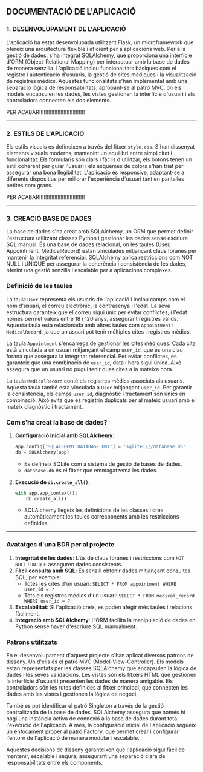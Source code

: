 

## **DOCUMENTACIÓ DE L'APLICACIÓ**

### **1. DESENVOLUPAMENT DE L'APLICACIÓ**

L'aplicació ha estat desenvolupada utilitzant Flask, un microframework que ofereix una arquitectura flexible i eficient per a aplicacions web. Per a la gestió de dades, s'ha integrat SQLAlchemy, que proporciona una interfície d'ORM (Object-Relational Mapping) per interactuar amb la base de dades de manera senzilla. L'aplicació inclou funcionalitats bàsiques com el registre i autenticació d'usuaris, la gestió de cites mèdiques i la visualització de registres mèdics. Aquestes funcionalitats s'han implementat amb una separació lògica de responsabilitats, apropant-se al patró MVC, on els models encapsulen les dades, les vistes gestionen la interfície d'usuari i els controladors connecten els dos elements.

PER ACABAR!!!!!!!!!!!!!!!!!!!!!!!!!!!!!!

---
### **2. ESTILS DE L'APLICACIÓ**

Els estils visuals es defineixen a través del fitxer `style.css`. S'han dissenyat elements visuals moderns, mantenint un equilibri entre simplicitat i funcionalitat. Els formularis són clars i fàcils d'utilitzar, els botons tenen un estil coherent per guiar l'usuari i els esquemes de colors s'han triat per assegurar una bona llegibilitat. L'aplicació és responsive, adaptant-se a diferents dispositius per millorar l'experiència d'usuari tant en pantalles petites com grans.

PER ACABAR!!!!!!!!!!!!!!!!!!!!!!!!!!!!!!

---

### **3. CREACIÓ BASE DE DADES**

La base de dades s'ha creat amb SQLAlchemy, un ORM que permet definir l'estructura utilitzant classes Python i gestionar les dades sense escriure SQL manual. És una base de dades relacional, on les taules (User, Appointment, MedicalRecord) estan vinculades mitjançant claus foranes per mantenir la integritat referencial. SQLAlchemy aplica restriccions com NOT NULL i UNIQUE per assegurar la coherència i consistència de les dades, oferint una gestió senzilla i escalable per a aplicacions complexes.


   ### **Definició de les taules**

La taula `User` representa els usuaris de l'aplicació i inclou camps com el nom d'usuari, el correu electrònic, la contrasenya i l'edat. La seva estructura garanteix que el correu sigui únic per evitar conflictes, i l'edat només permet valors entre 18 i 120 anys, assegurant registres vàlids. Aquesta taula està relacionada amb altres taules com `Appointment` i `MedicalRecord`, ja que un usuari pot tenir múltiples cites i registres mèdics.

La taula `Appointment` s'encarrega de gestionar les cites mèdiques. Cada cita està vinculada a un usuari mitjançant el camp `user_id`, que és una clau forana que assegura la integritat referencial. Per evitar conflictes, es garanteix que una combinació de `user_id`, data i hora sigui única. Això assegura que un usuari no pugui tenir dues cites a la mateixa hora.

La taula `MedicalRecord` conté els registres mèdics associats als usuaris. Aquesta taula també està vinculada a `User` mitjançant `user_id`. Per garantir la consistència, els camps `user_id`, diagnòstic i tractament són únics en combinació. Això evita que es registrin duplicats per al mateix usuari amb el mateix diagnòstic i tractament.


   ### **Com s'ha creat la base de dades?**

1. **Configuració inicial amb SQLAlchemy**:
   ```python
   app.config['SQLALCHEMY_DATABASE_URI'] = 'sqlite:///database.db'
   db = SQLAlchemy(app)
   ```
   - Es defineix SQLite com a sistema de gestió de bases de dades.
   - `database.db` és el fitxer que emmagatzema les dades.

2. **Execució de `db.create_all()`**:
   ```python
   with app.app_context():
       db.create_all()
   ```
   - SQLAlchemy llegeix les definicions de les classes i crea automàticament les taules corresponents amb les restriccions definides.

---

### **Avatatges d'una BDR per al projecte**

1. **Integritat de les dades**: L'ús de claus foranes i restriccions com `NOT NULL` i `UNIQUE` asseguren dades consistents.
2. **Fàcil consulta amb SQL**: És senzill obtenir dades mitjançant consultes SQL, per exemple:
   - Totes les cites d'un usuari: `SELECT * FROM appointment WHERE user_id = ?`
   - Tots els registres mèdics d'un usuari: `SELECT * FROM medical_record WHERE user_id = ?`
3. **Escalabilitat**: Si l'aplicació creix, es poden afegir més taules i relacions fàcilment.
4. **Integració amb SQLAlchemy**: L'ORM facilita la manipulació de dades en Python sense haver d'escriure SQL manualment.


### **Patrons utilitzats**

En el desenvolupament d'aquest projecte s'han aplicat diversos patrons de disseny. Un d'ells és el patró MVC (Model-View-Controller). Els models estan representats per les classes SQLAlchemy que encapsulen la lògica de dades i les seves validacions. Les vistes són els fitxers HTML que gestionen la interfície d'usuari i presenten les dades de manera amigable. Els controladors són les rutes definides al fitxer principal, que connecten les dades amb les vistes i gestionen la lògica de negoci.

També es pot identificar el patró Singleton a través de la gestió centralitzada de la base de dades. SQLAlchemy assegura que només hi hagi una instància activa de connexió a la base de dades durant tota l'execució de l'aplicació. A més, la configuració inicial de l'aplicació segueix un enfocament proper al patró Factory, que permet crear i configurar l'entorn de l'aplicació de manera modular i escalable.

Aquestes decisions de disseny garanteixen que l'aplicació sigui fàcil de mantenir, escalable i segura, assegurant una separació clara de responsabilitats entre els components.

